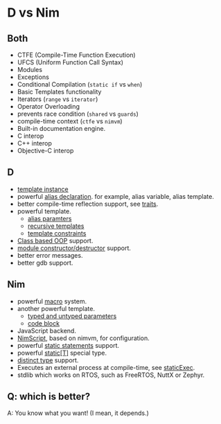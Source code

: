 # D vs Nim

## Both

* CTFE (Compile-Time Function Execution)
* UFCS (Uniform Function Call Syntax)
* Modules
* Exceptions
* Conditional Compilation (`static if` vs `when`)
* Basic Templates functionality
* Iterators (`range` vs `iterator`)
* Operator Overloading
* prevents race condition (`shared` vs `guards`)
* compile-time context (`ctfe` vs `nimvm`)
* Built-in documentation engine.
* C interop
* C++ interop
* Objective-C interop

## D

* [template instance](https://dlang.org/spec/template.html#template_instantiation)
* powerful [alias declaration](https://dlang.org/spec/declaration.html#alias). for example, alias variable, alias template.
* better compile-time reflection support, see [traits](https://dlang.org/spec/traits.html).
* powerful template.
  * [alias paramters](https://dlang.org/spec/template.html#aliasparameters)
  * [recursive templates](https://dlang.org/spec/template.html#recursive_templates)
  * [template constraints](https://dlang.org/spec/template.html#template_constraints)
* [Class based OOP](https://dlang.org/spec/class.html) support.
* [module constructor/destructor](https://dlang.org/spec/module.html#staticorder) support.
* better error messages.
* better gdb support.

## Nim

* powerful [macro](https://nim-lang.org/docs/manual.html#macros) system.
* another powerful template.
  * [typed and untyped parameters](https://nim-lang.org/docs/manual.html#templates-typed-vs-untyped-parameters)
  * [code block](https://nim-lang.org/docs/manual.html#templates-passing-a-code-block-to-a-template)
* JavaScript backend.
* [NimScript](https://nim-lang.org/docs/nims.html), based on nimvm, for configuration.
* powerful [static statements](https://nim-lang.org/docs/manual.html#statements-and-expressions-static-statementslashexpression) support.
* powerful [static[T]](https://nim-lang.github.io/Nim/manual.html#special-types-static-t) special type.
* [distinct type](https://nim-lang.org/docs/manual.html#types-distinct-type) support.
* Executes an external process at compile-time, see [staticExec](https://nim-lang.org/docs/system.html#staticExec,string,string,string).
* stdlib which works on RTOS, such as FreeRTOS, NuttX or Zephyr.

## Q: which is better?

A: You know what you want! (I mean, it depends.)
